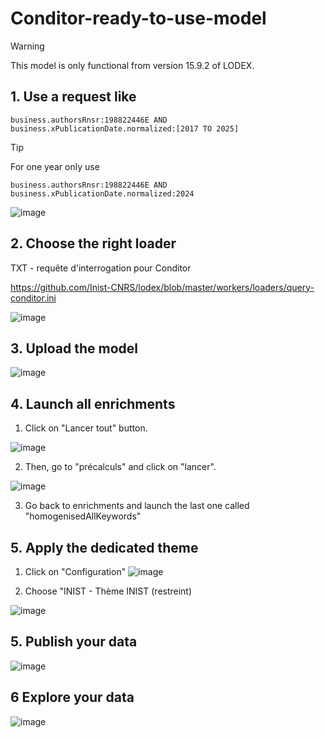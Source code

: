 # Conditor-ready-to-use-model

> [!WARNING]
> This model is only functional from version 15.9.2 of LODEX.

## 1. Use a request like

```
business.authorsRnsr:198822446E AND business.xPublicationDate.normalized:[2017 TO 2025]
```
> [!TIP]  
> For one year only use
> ```
> business.authorsRnsr:198822446E AND business.xPublicationDate.normalized:2024
> ```

![image](https://github.com/user-attachments/assets/6835d0dd-bcee-46ba-ae8b-2b2f6d9d36d7)

## 2. Choose the right loader

TXT - requête d'interrogation pour Conditor

https://github.com/Inist-CNRS/lodex/blob/master/workers/loaders/query-conditor.ini

![image](https://github.com/user-attachments/assets/1ac1d06f-e4ce-47fb-92cb-e7da6cd79dfe)

## 3. Upload the model
![image](https://github.com/user-attachments/assets/e17e4f0b-3b57-4fbb-a1a4-4d39251d957d)

## 4. Launch all enrichments
1. Click on "Lancer tout" button.

![image](https://github.com/user-attachments/assets/cdbba3ea-ea00-4793-ba1b-5e46bc37f95d)

2. Then, go to "précalculs" and click on "lancer".

![image](https://github.com/user-attachments/assets/e9fbe56a-715b-4db9-9bfc-080a233728d4)

3. Go back to enrichments and launch the last one called "homogenisedAllKeywords"

## 5. Apply the dedicated theme
1. Click on "Configuration"
![image](https://github.com/user-attachments/assets/3af32c43-e3b6-4b91-b433-4503bdcac88b)

2. Choose "INIST - Thème INIST (restreint)

![image](https://github.com/user-attachments/assets/1eb1e731-c169-4827-a40e-c38c0ba0c3e4)


## 5. Publish your data
![image](https://github.com/user-attachments/assets/2f2b78e2-fd89-4c65-8a1d-da02e720d6d1)

## 6 Explore your data
![image](https://github.com/user-attachments/assets/7c3a698c-4bc6-4e40-bbfe-0082a63cf658)



